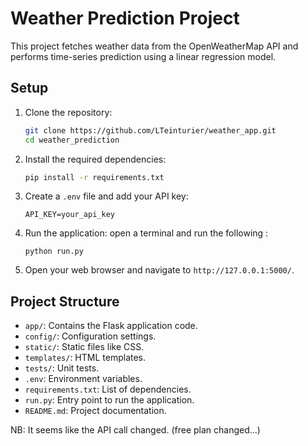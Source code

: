 # Weather Prediction Project

This project fetches weather data from the OpenWeatherMap API and performs time-series prediction using a linear regression model.

## Setup

1. Clone the repository:
    ```bash
    git clone https://github.com/LTeinturier/weather_app.git
    cd weather_prediction
    ```

2. Install the required dependencies:
    ```bash
    pip install -r requirements.txt
    ```

3. Create a `.env` file and add your API key:
    ```
    API_KEY=your_api_key
    ```

4. Run the application:
    open a terminal and run the following :

    ```
    python run.py
    ```

5. Open your web browser and navigate to `http://127.0.0.1:5000/`.

## Project Structure

- `app/`: Contains the Flask application code.
- `config/`: Configuration settings.
- `static/`: Static files like CSS.
- `templates/`: HTML templates.
- `tests/`: Unit tests.
- `.env`: Environment variables.
- `requirements.txt`: List of dependencies.
- `run.py`: Entry point to run the application.
- `README.md`: Project documentation.

NB: It seems like the API call changed. (free plan changed...)